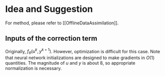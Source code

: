 # Idea and Suggestion

For method, please refer to [[OfflineDataAssimilation]].

## Inputs of the correction term

Originally, $f_\theta(u^k, y^{k+1})$.
However, optimization is difficult for this case.
Note that neural network initializations are designed to make gradients in $O(1)$ quantities.
The magnitude of $u$ and $y$ is about $8$, so appropriate normalization is necessary.